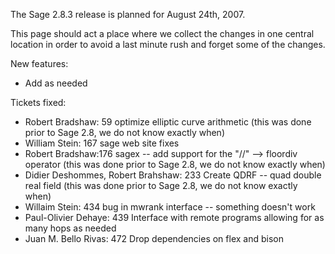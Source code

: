 The Sage 2.8.3 release is planned for August 24th, 2007.

This page should act a place where we collect the changes in one central location in order to avoid a last minute rush and forget some of the changes.

New features:

 * Add as needed

Tickets fixed:

 * Robert Bradshaw: 59 optimize elliptic curve arithmetic (this was done prior to Sage 2.8, we do not know exactly when)
 * William Stein: 167 sage web site fixes
 * Robert Bradshaw:176 sagex -- add support for the "//" --> floordiv operator (this was done prior to Sage 2.8, we do not know exactly when)
 * Didier Deshommes, Robert Brahshaw: 233 Create QDRF -- quad double real field (this was done prior to Sage 2.8, we do not know exactly when)
 * Willaim Stein: 434 bug in mwrank interface -- something doesn't work
 * Paul-Olivier Dehaye: 439 Interface with remote programs allowing for as many hops as needed
 * Juan M. Bello Rivas: 472 Drop dependencies on flex and bison
